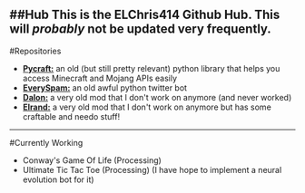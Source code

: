 ##Hub
This is the ELChris414 Github Hub.
This will *probably* not be updated very frequently.
----
#Repositories
* [__Pycraft:__](https://github.com/ELChris414/PyCraft "Pycraft") an old (but still pretty relevant) python library that helps you access Minecraft and Mojang APIs easily
* [__EverySpam:__](https://github.com/ELChris414/EverySpam "EverySpam") an old awful python twitter bot
* [__Dalon:__](https://github.com/ELChris414/Dalon "Dalon") a very old mod that I don't work on anymore (and never worked)
* [__Elrand:__](https://github.com/ELChris414/Elrand "Elrand") a very old mod that I don't work on anymore but has some craftable and needo stuff!
----
#Currently Working
* Conway's Game Of Life (Processing)
* Ultimate Tic Tac Toe (Processing) (I have hope to implement a neural evolution bot for it)
